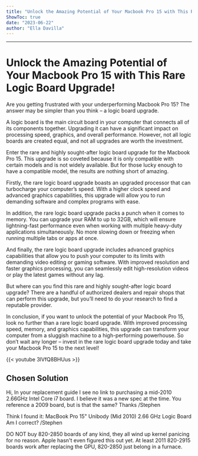 ```yaml
---
title: "Unlock the Amazing Potential of Your Macbook Pro 15 with This Rare Logic Board Upgrade!"
ShowToc: true 
date: "2023-06-22"
author: "Ella Davilla"
---
```

*****
# Unlock the Amazing Potential of Your Macbook Pro 15 with This Rare Logic Board Upgrade!

Are you getting frustrated with your underperforming Macbook Pro 15? The answer may be simpler than you think – a logic board upgrade.

A logic board is the main circuit board in your computer that connects all of its components together. Upgrading it can have a significant impact on processing speed, graphics, and overall performance. However, not all logic boards are created equal, and not all upgrades are worth the investment.

Enter the rare and highly sought-after logic board upgrade for the Macbook Pro 15. This upgrade is so coveted because it is only compatible with certain models and is not widely available. But for those lucky enough to have a compatible model, the results are nothing short of amazing.

Firstly, the rare logic board upgrade boasts an upgraded processor that can turbocharge your computer’s speed. With a higher clock speed and advanced graphics capabilities, this upgrade will allow you to run demanding software and complex programs with ease.

In addition, the rare logic board upgrade packs a punch when it comes to memory. You can upgrade your RAM to up to 32GB, which will ensure lightning-fast performance even when working with multiple heavy-duty applications simultaneously. No more slowing down or freezing when running multiple tabs or apps at once.

And finally, the rare logic board upgrade includes advanced graphics capabilities that allow you to push your computer to its limits with demanding video editing or gaming software. With improved resolution and faster graphics processing, you can seamlessly edit high-resolution videos or play the latest games without any lag.

But where can you find this rare and highly sought-after logic board upgrade? There are a handful of authorized dealers and repair shops that can perform this upgrade, but you’ll need to do your research to find a reputable provider.

In conclusion, if you want to unlock the potential of your Macbook Pro 15, look no further than a rare logic board upgrade. With improved processing speed, memory, and graphics capabilities, this upgrade can transform your computer from a sluggish machine to a high-performing powerhouse. So don’t wait any longer – invest in the rare logic board upgrade today and take your Macbook Pro 15 to the next level!

{{< youtube 3lVfQ8BHUus >}} 



## Chosen Solution
 Hi,
In your replacement guide I see no link to purchasing a mid-2010 2.66GHz Intel Core i7 board.
I believe it was a new spec at the time.
You reference a 2009 board, but is that the same?
Thanks
/Stephen

 Think I found it:
MacBook Pro 15" Unibody (Mid 2010) 2.66 GHz Logic Board
Am I correct?
/Stephen

 DO NOT buy 820-2850 boards of any kind, they all wind up kernel panicing for no reason. Apple hasn't even figured this out yet. At least 2011 820-2915 boards work after replacing the GPU, 820-2850 just belong in a furnace.




